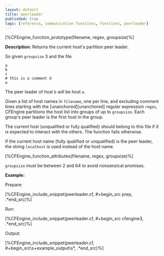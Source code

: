 ```yaml
---
layout: default
title: peerleader
published: true
tags: [reference, communication functions, functions, peerleader]
---
```


[%CFEngine_function_prototype(filename, regex, groupsize)%]

**Description:** Returns the current host's partition peer leader.

So given `groupsize` 3 and the file

```
a
b
c
# this is a comment d
e
```

The peer leader of host `b` will be host `a`.

Given a list of host names in `filename`, one per line, and excluding
comment lines starting with the [unanchored][unanchored] regular
expression `regex`, CFEngine partitions the host list into groups of
up to `groupsize`. Each group's peer leader is the first host in the
group.

The current host (unqualified or fully qualified) should belong to
this file if it is expected to interact with the others. The function
fails otherwise.

If the current host name (fully qualified or unqualified) is the peer
leader, the string `localhost` is used instead of the host name.

[%CFEngine_function_attributes(filename, regex, groupsize)%]

`groupsize` must be between 2 and 64 to avoid nonsensical promises.

**Example:**

Prepare:

[%CFEngine_include_snippet(peerleader.cf, #\+begin_src prep, .*end_src)%]

Run:

[%CFEngine_include_snippet(peerleader.cf, #\+begin_src cfengine3, .*end_src)%]

Output:

[%CFEngine_include_snippet(peerleader.cf, #\+begin_src\s+example_output\s*, .*end_src)%]
